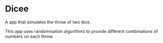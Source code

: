 # Dicee

A app that simulates the throw of two dice.

This app uses randomisation algorithms to provide 
different combinations of numbers on each throw.
